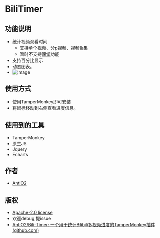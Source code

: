 # BiliTimer

## 功能说明

- 统计视频观看时间
  - 支持单个视频、分p视频、视频合集
  - 暂时不支持[课堂](https://www.bilibili.com/cheese)功能
- 支持百分比显示
- 动态图表。
- ![image](https://tvax2.sinaimg.cn/large/0073fhLzly1h6lh2pn953j30jr0lcagm.jpg)

## 使用方式

- 使用TamperMonkey即可安装
- 将鼠标移动到右侧查看进度信息。

## 使用到的工具

- TamperMonkey
- 原生JS
- Jquery
- Echarts

## 作者

- [AntiO2](https://space.bilibili.com/52596817)

## 版权

- [Apache-2.0 license](https://github.com/AntiO2/Bili-Timer/blob/main/LICENSE)
- 欢迎debug,提issue
- [AntiO2/Bili-Timer: 一个用于统计Bilibili多视频进度的TamperMonkey插件 (github.com)](https://github.com/AntiO2/Bili-Timer)
